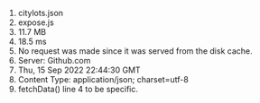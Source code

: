 1. citylots.json
2. expose.js
3. 11.7 MB
4. 18.5 ms
5. No request was made since it was served from the disk cache.
6. Server: Github.com
7.  Thu, 15 Sep 2022 22:44:30 GMT
8.  Content Type: application/json; charset=utf-8
9.  fetchData() line 4 to be specific. 